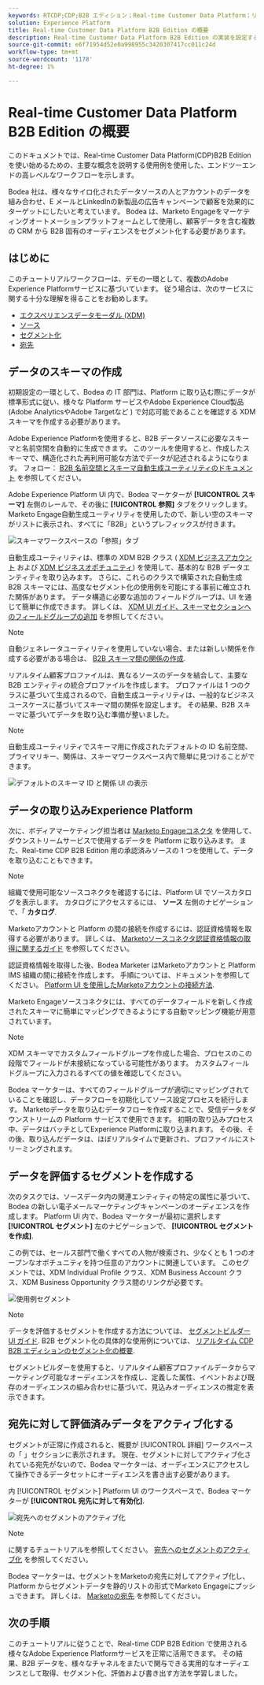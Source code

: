 ```yaml
---
keywords: RTCDP;CDP;B2B エディション；Real-time Customer Data Platform；リアルタイム顧客データプラットフォーム；リアルタイム cdp;b2b;cdp
solution: Experience Platform
title: Real-time Customer Data Platform B2B Edition の概要
description: Real-time Customer Data Platform B2B Edition の実装を設定する際の例として、次のシナリオをサンプルとして使用します。
source-git-commit: e6f71954d52e0a998955c3420307417cc011c24d
workflow-type: tm+mt
source-wordcount: '1178'
ht-degree: 1%

---
```


# Real-time Customer Data Platform B2B Edition の概要

このドキュメントでは、Real-time Customer Data Platform(CDP)B2B Edition を使い始めるための、主要な概念を説明する使用例を使用した、エンドツーエンドの高レベルなワークフローを示します。

Bodea 社は、様々なサイロ化されたデータソースの人とアカウントのデータを組み合わせ、E メールとLinkedInの新製品の広告キャンペーンで顧客を効果的にターゲットにしたいと考えています。 Bodea は、Marketo Engageをマーケティングオートメーションプラットフォームとして使用し、顧客データを含む複数の CRM から B2B 固有のオーディエンスをセグメント化する必要があります。

## はじめに

このチュートリアルワークフローは、デモの一環として、複数のAdobe Experience Platformサービスに基づいています。 従う場合は、次のサービスに関する十分な理解を得ることをお勧めします。

- [エクスペリエンスデータモーダル (XDM)](../xdm/home.md)
- [ソース](../sources/home.md)
- [セグメント化](../segmentation/home.md)
- [宛先](../destinations/home.md)

## データのスキーマの作成

初期設定の一環として、Bodea の IT 部門は、Platform に取り込む際にデータが標準形式に従い、様々な Platform サービスやAdobe Experience Cloud製品 (Adobe AnalyticsやAdobe Targetなど ) で対応可能であることを確認する XDM スキーマを作成する必要があります。

Adobe Experience Platformを使用すると、B2B データソースに必要なスキーマと名前空間を自動的に生成できます。 このツールを使用すると、作成したスキーマで、構造化された再利用可能な方法でデータが記述されるようになります。 フォロー： [B2B 名前空間とスキーマ自動生成ユーティリティのドキュメント](../sources/connectors/adobe-applications/marketo/marketo-namespaces.md) を参照してください。

Adobe Experience Platform UI 内で、Bodea マーケターが **[!UICONTROL スキーマ]** 左側のレールで、その後に **[!UICONTROL 参照]** タブをクリックします。 Marketo Engage自動生成ユーティリティを使用したので、新しい空のスキーマがリストに表示され、すべてに「B2B」というプレフィックスが付きます。

![スキーマワークスペースの「参照」タブ](./assets/b2b-tutorial/empty-b2b-schemas.png)

自動生成ユーティリティは、標準の XDM B2B クラス ( [XDM ビジネスアカウント](../xdm/classes/b2b/business-account.md) および [XDM ビジネスオポチュニティ](../xdm/classes/b2b/business-opportunity.md)) を使用して、基本的な B2B データエンティティを取り込みます。 さらに、これらのクラスで構築された自動生成 B2B スキーマには、高度なセグメント化の使用例を可能にする事前に確立された関係があります。 データ構造に必要な追加のフィールドグループは、UI を通じて簡単に作成できます。 詳しくは、 [XDM UI ガイド、スキーマセクションへのフィールドグループの追加](../xdm/ui/resources/schemas.md#add-field-groups) を参照してください。

>[!NOTE]
> 
>自動ジェネレータユーティリティを使用していない場合、または新しい関係を作成する必要がある場合は、 [B2B スキーマ間の関係の作成](../xdm/tutorials/relationship-b2b.md).

リアルタイム顧客プロファイルは、異なるソースのデータを結合して、主要な B2B エンティティの統合プロファイルを作成します。 プロファイルは 1 つのクラスに基づいて生成されるので、自動生成ユーティリティは、一般的なビジネスユースケースに基づいてスキーマ間の関係を設定します。 その結果、B2B スキーマに基づいてデータを取り込む準備が整いました。

>[!NOTE]
> 
>自動生成ユーティリティでスキーマ用に作成されたデフォルトの ID 名前空間、プライマリキー、関係は、スキーマワークスペース内で簡単に見つけることができます。
>
>![デフォルトのスキーマ ID と関係 UI の表示](./assets/b2b-tutorial/schema-identity-relationship.png)

## データの取り込みExperience Platform

次に、ボディアマーケティング担当者は [Marketo Engageコネクタ](../sources/connectors/adobe-applications/marketo/marketo.md) を使用して、ダウンストリームサービスで使用するデータを Platform に取り込みます。 また、Real-time CDP B2B Edition 用の承認済みソースの 1 つを使用して、データを取り込むこともできます。

>[!NOTE]
> 
>組織で使用可能なソースコネクタを確認するには、Platform UI でソースカタログを表示します。 カタログにアクセスするには、 **ソース** 左側のナビゲーションで、「 **カタログ**.

Marketoアカウントと Platform の間の接続を作成するには、認証資格情報を取得する必要があります。 詳しくは、 [Marketoソースコネクタ認証資格情報の取得に関するガイド](../sources/connectors/adobe-applications/marketo/marketo-auth.md) を参照してください。

認証資格情報を取得した後、Bodea Marketer はMarketoアカウントと Platform IMS 組織の間に接続を作成します。 手順については、ドキュメントを参照してください。 [Platform UI を使用したMarketoアカウントの接続方法](../sources/tutorials/ui/create/adobe-applications/marketo.md).

Marketo Engageソースコネクタには、すべてのデータフィールドを新しく作成されたスキーマに簡単にマッピングできるようにする自動マッピング機能が用意されています。

>[!NOTE]
> 
>XDM スキーマでカスタムフィールドグループを作成した場合、プロセスのこの段階でフィールドが未接続になっている可能性があります。 カスタムフィールドグループに入力されるすべての値を確認してください。

Bodea マーケターは、すべてのフィールドグループが適切にマッピングされていることを確認し、データフローを初期化してソース設定プロセスを続行します。 Marketoデータを取り込むデータフローを作成することで、受信データをダウンストリームの Platform サービスで使用できます。 初期の取り込みプロセス中、データはバッチとしてExperience Platformに取り込まれます。 その後、その後、取り込んだデータは、ほぼリアルタイムで更新され、プロファイルにストリーミングされます。

## データを評価するセグメントを作成する

次のタスクでは、ソースデータ内の関連エンティティの特定の属性に基づいて、Bodea の新しい電子メールマーケティングキャンペーンのオーディエンスを作成します。 Platform UI 内で、Bodea マーケターが最初に選択します **[!UICONTROL セグメント]** 左のナビゲーションで、 **[!UICONTROL セグメントを作成]**.

この例では、セールス部門で働くすべての人物が検索され、少なくとも 1 つのオープンなオポチュニティを持つ任意のアカウントに関連しています。 このセグメントでは、XDM Individual Profile クラス、XDM Business Account クラス、XDM Business Opportunity クラス間のリンクが必要です。

![使用例セグメント](./assets/b2b-tutorial/use-case-segment.png)

>[!NOTE]
> 
>データを評価するセグメントを作成する方法については、 [セグメントビルダー UI ガイド](../segmentation/ui/segment-builder.md). B2B セグメント化の具体的な使用例については、 [リアルタイム CDP B2B エディションのセグメント化の概要](./segmentation/b2b.md).

セグメントビルダーを使用すると、リアルタイム顧客プロファイルデータからマーケティング可能なオーディエンスを作成し、定義した属性、イベントおよび既存のオーディエンスの組み合わせに基づいて、見込みオーディエンスの推定を表示できます。

## 宛先に対して評価済みデータをアクティブ化する

セグメントが正常に作成されると、概要が [!UICONTROL 詳細] ワークスペースの「 」セクションに表示されます。 現在、セグメントに対してアクティブ化されている宛先がないので、Bodea マーケターは、オーディエンスにアクセスして操作できるデータセットにオーディエンスを書き出す必要があります。

内 [!UICONTROL セグメント] Platform UI のワークスペースで、Bodea マーケターが **[!UICONTROL 宛先に対して有効化]**.

![宛先へのセグメントのアクティブ化](./assets/b2b-tutorial/activate-to-destination.png)

>[!NOTE]
> 
>に関するチュートリアルを参照してください。 [宛先へのセグメントのアクティブ化](https://experienceleague.adobe.com/docs/marketo/using/product-docs/core-marketo-concepts/smart-lists-and-static-lists/static-lists/push-an-adobe-experience-cloud-segment-to-a-marketo-static-list.html) を参照してください。

Bodea マーケターは、セグメントをMarketoの宛先に対してアクティブ化し、Platform からセグメントデータを静的リストの形式でMarketo Engageにプッシュできます。 詳しくは、 [Marketoの宛先](https://experienceleague.adobe.com/docs/experience-platform/destinations/catalog/adobe/marketo-engage.html?lang=ja) を参照してください。

## 次の手順

このチュートリアルに従うことで、Real-time CDP B2B Edition で使用される様々なAdobe Experience Platformサービスを正常に活用できます。 その結果、B2B データを、様々なチャネルをまたいで関与できる実用的なオーディエンスとして取得、セグメント化、評価および書き出す方法を学習しました。
